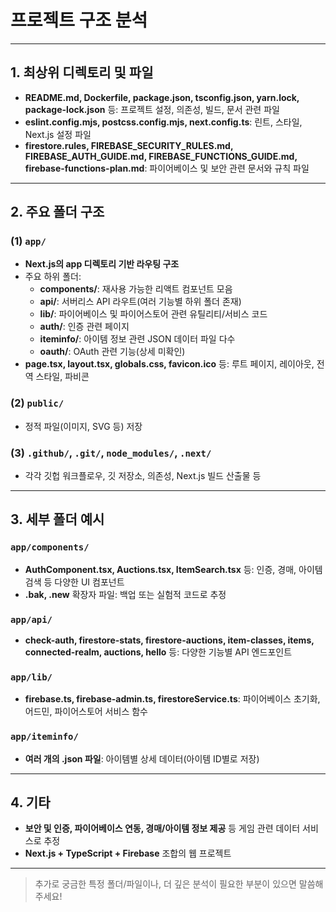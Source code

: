 # 프로젝트 구조 분석

---

## 1. 최상위 디렉토리 및 파일
- **README.md, Dockerfile, package.json, tsconfig.json, yarn.lock, package-lock.json** 등: 프로젝트 설정, 의존성, 빌드, 문서 관련 파일
- **eslint.config.mjs, postcss.config.mjs, next.config.ts**: 린트, 스타일, Next.js 설정 파일
- **firestore.rules, FIREBASE_SECURITY_RULES.md, FIREBASE_AUTH_GUIDE.md, FIREBASE_FUNCTIONS_GUIDE.md, firebase-functions-plan.md**: 파이어베이스 및 보안 관련 문서와 규칙 파일

---

## 2. 주요 폴더 구조

### (1) `app/`
- **Next.js의 app 디렉토리 기반 라우팅 구조**
- 주요 하위 폴더:
  - **components/**: 재사용 가능한 리액트 컴포넌트 모음
  - **api/**: 서버리스 API 라우트(여러 기능별 하위 폴더 존재)
  - **lib/**: 파이어베이스 및 파이어스토어 관련 유틸리티/서비스 코드
  - **auth/**: 인증 관련 페이지
  - **iteminfo/**: 아이템 정보 관련 JSON 데이터 파일 다수
  - **oauth/**: OAuth 관련 기능(상세 미확인)
- **page.tsx, layout.tsx, globals.css, favicon.ico** 등: 루트 페이지, 레이아웃, 전역 스타일, 파비콘

### (2) `public/`
- 정적 파일(이미지, SVG 등) 저장

### (3) `.github/`, `.git/`, `node_modules/`, `.next/`
- 각각 깃헙 워크플로우, 깃 저장소, 의존성, Next.js 빌드 산출물 등

---

## 3. 세부 폴더 예시

### `app/components/`
- **AuthComponent.tsx, Auctions.tsx, ItemSearch.tsx** 등: 인증, 경매, 아이템 검색 등 다양한 UI 컴포넌트
- **.bak, .new** 확장자 파일: 백업 또는 실험적 코드로 추정

### `app/api/`
- **check-auth, firestore-stats, firestore-auctions, item-classes, items, connected-realm, auctions, hello** 등: 다양한 기능별 API 엔드포인트

### `app/lib/`
- **firebase.ts, firebase-admin.ts, firestoreService.ts**: 파이어베이스 초기화, 어드민, 파이어스토어 서비스 함수

### `app/iteminfo/`
- **여러 개의 .json 파일**: 아이템별 상세 데이터(아이템 ID별로 저장)

---

## 4. 기타
- **보안 및 인증, 파이어베이스 연동, 경매/아이템 정보 제공** 등 게임 관련 데이터 서비스로 추정
- **Next.js + TypeScript + Firebase** 조합의 웹 프로젝트

---

> 추가로 궁금한 특정 폴더/파일이나, 더 깊은 분석이 필요한 부분이 있으면 말씀해 주세요! 